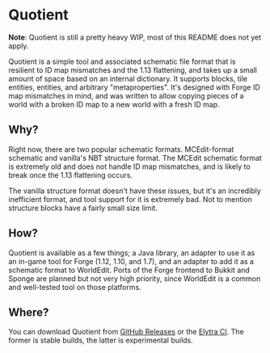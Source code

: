 # Quotient

**Note**: Quotient is still a pretty heavy WIP, most of this README does
not yet apply.

Quotient is a simple tool and associated schematic file format that is
resilient to ID map mismatches and the 1.13 flattening, and takes up a
small amount of space based on an internal dictionary. It supports blocks,
tile entities, entities, and arbitrary "metaproperties". It's designed with
Forge ID map mismatches in mind, and was written to allow copying pieces of
a world with a broken ID map to a new world with a fresh ID map.


## Why?

Right now, there are two popular schematic formats. MCEdit-format schematic
and vanilla's NBT structure format. The MCEdit schematic format is extremely
old and does not handle ID map mismatches, and is likely to break once the
1.13 flattening occurs.

The vanilla structure format doesn't have these issues, but it's an incredibly
inefficient format, and tool support for it is extremely bad. Not to mention
structure blocks have a fairly small size limit.


## How?

Quotient is available as a few things; a Java library, an adapter to use it
as an in-game tool for Forge (1.12, 1.10, and 1.7), and an adapter to add it
as a schematic format to WorldEdit. Ports of the Forge frontend to Bukkit
and Sponge are planned but not very high priority, since WorldEdit is a
common and well-tested tool on those platforms.


## Where?

You can download Quotient from [GitHub Releases]() or the [Elytra CI](). The
former is stable builds, the latter is experimental builds.
